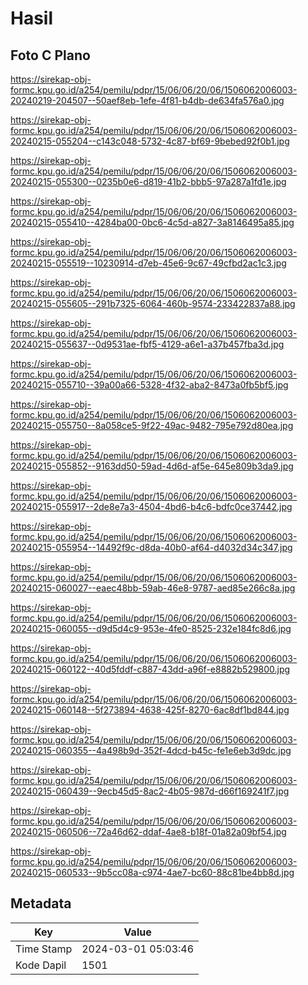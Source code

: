 # Hasil

## Foto C Plano

https://sirekap-obj-formc.kpu.go.id/a254/pemilu/pdpr/15/06/06/20/06/1506062006003-20240219-204507--50aef8eb-1efe-4f81-b4db-de634fa576a0.jpg

https://sirekap-obj-formc.kpu.go.id/a254/pemilu/pdpr/15/06/06/20/06/1506062006003-20240215-055204--c143c048-5732-4c87-bf69-9bebed92f0b1.jpg

https://sirekap-obj-formc.kpu.go.id/a254/pemilu/pdpr/15/06/06/20/06/1506062006003-20240215-055300--0235b0e6-d819-41b2-bbb5-97a287a1fd1e.jpg

https://sirekap-obj-formc.kpu.go.id/a254/pemilu/pdpr/15/06/06/20/06/1506062006003-20240215-055410--4284ba00-0bc6-4c5d-a827-3a8146495a85.jpg

https://sirekap-obj-formc.kpu.go.id/a254/pemilu/pdpr/15/06/06/20/06/1506062006003-20240215-055519--10230914-d7eb-45e6-9c67-49cfbd2ac1c3.jpg

https://sirekap-obj-formc.kpu.go.id/a254/pemilu/pdpr/15/06/06/20/06/1506062006003-20240215-055605--291b7325-6064-460b-9574-233422837a88.jpg

https://sirekap-obj-formc.kpu.go.id/a254/pemilu/pdpr/15/06/06/20/06/1506062006003-20240215-055637--0d9531ae-fbf5-4129-a6e1-a37b457fba3d.jpg

https://sirekap-obj-formc.kpu.go.id/a254/pemilu/pdpr/15/06/06/20/06/1506062006003-20240215-055710--39a00a66-5328-4f32-aba2-8473a0fb5bf5.jpg

https://sirekap-obj-formc.kpu.go.id/a254/pemilu/pdpr/15/06/06/20/06/1506062006003-20240215-055750--8a058ce5-9f22-49ac-9482-795e792d80ea.jpg

https://sirekap-obj-formc.kpu.go.id/a254/pemilu/pdpr/15/06/06/20/06/1506062006003-20240215-055852--9163dd50-59ad-4d6d-af5e-645e809b3da9.jpg

https://sirekap-obj-formc.kpu.go.id/a254/pemilu/pdpr/15/06/06/20/06/1506062006003-20240215-055917--2de8e7a3-4504-4bd6-b4c6-bdfc0ce37442.jpg

https://sirekap-obj-formc.kpu.go.id/a254/pemilu/pdpr/15/06/06/20/06/1506062006003-20240215-055954--14492f9c-d8da-40b0-af64-d4032d34c347.jpg

https://sirekap-obj-formc.kpu.go.id/a254/pemilu/pdpr/15/06/06/20/06/1506062006003-20240215-060027--eaec48bb-59ab-46e8-9787-aed85e266c8a.jpg

https://sirekap-obj-formc.kpu.go.id/a254/pemilu/pdpr/15/06/06/20/06/1506062006003-20240215-060055--d9d5d4c9-953e-4fe0-8525-232e184fc8d6.jpg

https://sirekap-obj-formc.kpu.go.id/a254/pemilu/pdpr/15/06/06/20/06/1506062006003-20240215-060122--40d5fddf-c887-43dd-a96f-e8882b529800.jpg

https://sirekap-obj-formc.kpu.go.id/a254/pemilu/pdpr/15/06/06/20/06/1506062006003-20240215-060148--5f273894-4638-425f-8270-6ac8df1bd844.jpg

https://sirekap-obj-formc.kpu.go.id/a254/pemilu/pdpr/15/06/06/20/06/1506062006003-20240215-060355--4a498b9d-352f-4dcd-b45c-fe1e6eb3d9dc.jpg

https://sirekap-obj-formc.kpu.go.id/a254/pemilu/pdpr/15/06/06/20/06/1506062006003-20240215-060439--9ecb45d5-8ac2-4b05-987d-d66f169241f7.jpg

https://sirekap-obj-formc.kpu.go.id/a254/pemilu/pdpr/15/06/06/20/06/1506062006003-20240215-060506--72a46d62-ddaf-4ae8-b18f-01a82a09bf54.jpg

https://sirekap-obj-formc.kpu.go.id/a254/pemilu/pdpr/15/06/06/20/06/1506062006003-20240215-060533--9b5cc08a-c974-4ae7-bc60-88c81be4bb8d.jpg


## Metadata

| Key        | Value               |
| ---------- | ------------------- |
| Time Stamp | 2024-03-01 05:03:46 |
| Kode Dapil | 1501                |



